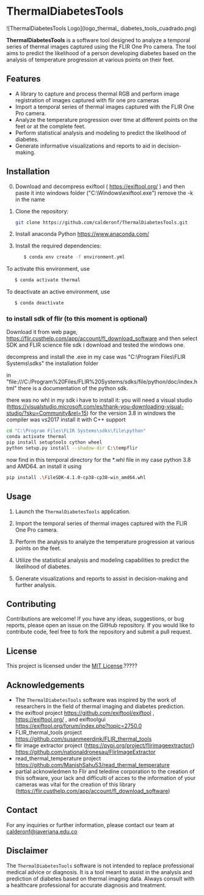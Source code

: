 # ThermalDiabetesTools

![ThermalDiabetesTools Logo](logo_thermal_ diabetes_tools_cuadrado.png)

**ThermalDiabetesTools** is a software tool designed to analyze a temporal series of thermal images captured using the FLIR One Pro camera. The tool aims to predict the likelihood of a person developing diabetes based on the analysis of temperature progression at various points on their feet.

## Features

- A library to capture and process thermal RGB and perform image registration of images captured with flir one pro cameras
- Import a temporal series of thermal images captured with the FLIR One Pro camera.
- Analyze the temperature progression over time at different points on the feet or at the complete feet.
- Perform statistical analysis and modeling to predict the likelihood of diabetes.
- Generate informative visualizations and reports to aid in decision-making.

## Installation

0. Download and decompress exiftool ( https://exiftool.org/ ) and then paste it into windows folder ("C:\\Windows\\exiftool.exe") remove the -k in the name

1. Clone the repository:

   ```bash
   git clone https://github.com/calderonf/ThermalDiabetesTools.git
   ```

2. Install anaconda Python https://www.anaconda.com/

3. Install the required dependencies:

   ```bash
      $ conda env create -f environment.yml
   ```

 To activate this environment, use

   ```bash
      $ conda activate thermal
   ```

 To deactivate an active environment, use

   ```bash
      $ conda deactivate
   ```

### to install sdk of flir (to this moment is optional)

Download it from web page, https://flir.custhelp.com/app/account/fl_download_software and then select SDK and FLIR science file sdk i download and tested the windows one. 

decompress and install the .exe in my case was "C:\Program Files\FLIR Systems\sdks" the installation folder

in "file:///C:/Program%20Files/FLIR%20Systems/sdks/file/python/doc/index.html" there is a documentation of the python sdk. 

there was no whl in my sdk i have to install it:
you will need a visual studio (https://visualstudio.microsoft.com/es/thank-you-downloading-visual-studio/?sku=Community&rel=15) for the version 3.8 in windows the compiler was vs2017 install it with C++ support
   ```bash
   cd "C:\Program Files\FLIR Systems\sdks\file\python"
   conda activate thermal
   pip install setuptools cython wheel
   python setup.py install --shadow-dir C:\tempflir
   ```
   now find in this temporal directory for the *.whl file in my case python 3.8 and AMD64.
   an install it using 
   ```bash
   pip install .\FileSDK-4.1.0-cp38-cp38-win_amd64.whl
   ```


## Usage

1. Launch the `ThermalDiabetesTools` application.

2. Import the temporal series of thermal images captured with the FLIR One Pro camera.

3. Perform the analysis to analyze the temperature progression at various points on the feet.

4. Utilize the statistical analysis and modeling capabilities to predict the likelihood of diabetes.

5. Generate visualizations and reports to assist in decision-making and further analysis.

## Contributing

Contributions are welcome! If you have any ideas, suggestions, or bug reports, please open an issue on the GitHub repository. If you would like to contribute code, feel free to fork the repository and submit a pull request.

## License

This project is licensed under the [MIT License](LICENSE).?????

## Acknowledgements

- The `ThermalDiabetesTools` software was inspired by the work of researchers in the field of thermal imaging and diabetes prediction.
- the exiftool project https://github.com/exiftool/exiftool , https://exiftool.org/ , and exiftoolgui https://exiftool.org/forum/index.php?topic=2750.0
- FLIR_thermal_tools project https://github.com/susanmeerdink/FLIR_thermal_tools
- flir image extractor project (https://pypi.org/project/flirimageextractor/) https://github.com/nationaldronesau/FlirImageExtractor
- read_thermal_temperature project https://github.com/ManishSahu53/read_thermal_temperature
- partial acknowledmen to Flir and teledine corporation to the creation of this software, your lack and difficulti of acces to the information of your cameras was vital for the creation of this library (https://flir.custhelp.com/app/account/fl_download_software)


## Contact

For any inquiries or further information, please contact our team at calderonf@javeriana.edu.co

## Disclaimer

The `ThermalDiabetesTools` software is not intended to replace professional medical advice or diagnosis. It is a tool meant to assist in the analysis and prediction of diabetes based on thermal imaging data. Always consult with a healthcare professional for accurate diagnosis and treatment.
